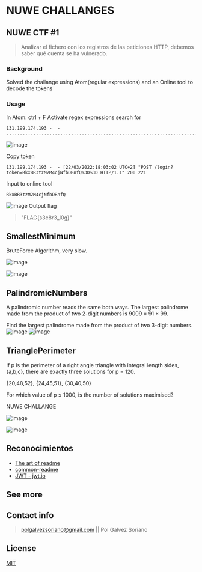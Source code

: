 # NUWE CHALLANGES



## NUWE CTF #1

>  Analizar el fichero con los registros de las peticiones HTTP, debemos saber qué cuenta se ha vulnerado.

### Background
Solved the challange using Atom(regular expressions) and an Online tool to decode the tokens


### Usage
In Atom:
ctrl + F
Activate regex expressions
search for 
```shell 
131.199.174.193 -  - ......................................................................................2
```
![image](https://user-images.githubusercontent.com/19478700/168062933-16d1c029-a75a-48eb-ba9c-fddbdc0739c8.png)


Copy token
```shell 
131.199.174.193 -  - [22/03/2022:18:03:02 UTC+2] "POST /login?token=RkxBR3tzM2M4cjNfbDBnfQ%3D%3D HTTP/1.1" 200 221
```
Input to online tool
```shell 
RkxBR3tzM2M4cjNfbDBnfQ
```
![image](https://user-images.githubusercontent.com/19478700/168066781-a4e96ff6-251f-4e49-9437-69da2cdce81b.png)
Output flag
>"FLAG{s3c8r3_l0g}"


## SmallestMinimum
BruteForce Algorithm, very slow.

![image](https://user-images.githubusercontent.com/19478700/167954013-f0a71219-524b-44f2-b902-ac9dd86e5d84.png)


![image](https://user-images.githubusercontent.com/19478700/167953954-571c9503-5e0b-4807-b9c6-165a6e705921.png)

## PalindromicNumbers
A palindromic number reads the same both ways. The largest palindrome made from the product of two 2-digit numbers is 9009 = 91 × 99.

Find the largest palindrome made from the product of two 3-digit numbers.
![image](https://user-images.githubusercontent.com/19478700/167953640-588ad675-469b-472f-9fb7-98fc7acc5c9e.png)
![image](https://user-images.githubusercontent.com/19478700/167953661-de22fbe3-8d41-47af-a2df-9ac2ab072418.png)


## TrianglePerimeter
If p is the perimeter of a right angle triangle with integral length sides, {a,b,c}, there are exactly three solutions for p = 120.

{20,48,52}, {24,45,51}, {30,40,50}

For which value of p ≤ 1000, is the number of solutions maximised?

NUWE CHALLANGE

![image](https://user-images.githubusercontent.com/19478700/167947383-ea3fafb7-2657-4fc2-bc2d-9c55084dc064.png)

![image](https://user-images.githubusercontent.com/19478700/167947436-116c6879-6ba4-4e24-84ba-437ee3b2ada8.png)






















## Reconocimientos 

- [The art of readme](https://github.com/hackergrrl/art-of-readme)
- [common-readme](https://github.com/hackergrrl/common-readme)
- [JWT - jwt.io](https://jwt.io)


## See more



## Contact info

> polgalvezsoriano@gmail.com || Pol Galvez Soriano

## License

[MIT](https://opensource.org/licenses/MIT)
